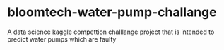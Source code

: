 # bloomtech-water-pump-challange
A data science kaggle compettion challlange project that is intended to predict water pumps which are faulty 
